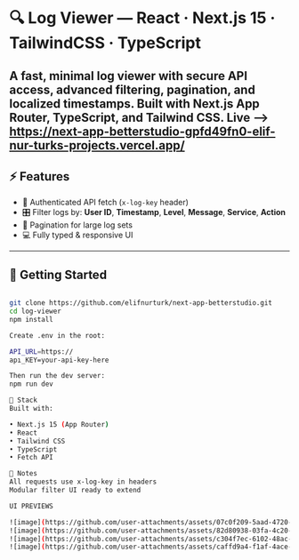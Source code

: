 # 🔍 Log Viewer — React · Next.js 15 · TailwindCSS · TypeScript

A fast, minimal log viewer with secure API access, advanced filtering, pagination, and localized timestamps. Built with **Next.js App Router**, **TypeScript**, and **Tailwind CSS**.
Live --> https://next-app-betterstudio-gpfd49fn0-elif-nur-turks-projects.vercel.app/
---

## ⚡️ Features
- 🔐 Authenticated API fetch (`x-log-key` header)
- 🎛 Filter logs by: **User ID**, **Timestamp**, **Level**, **Message**, **Service**, **Action**
- 📄 Pagination for large log sets
- 💻 Fully typed & responsive UI

---

## 🚀 Getting Started

```bash

git clone https://github.com/elifnurturk/next-app-betterstudio.git
cd log-viewer
npm install

Create .env in the root:

API_URL=https://
apı_KEY=your-api-key-here

Then run the dev server:
npm run dev

🧰 Stack
Built with:

• Next.js 15 (App Router)
• React
• Tailwind CSS
• TypeScript
• Fetch API

📌 Notes
All requests use x-log-key in headers
Modular filter UI ready to extend

UI PREVIEWS

![image](https://github.com/user-attachments/assets/07c0f209-5aad-4720-a92e-800badc11ee1)
![image](https://github.com/user-attachments/assets/82d80938-03fa-4c20-a944-eb279414c1bf)
![image](https://github.com/user-attachments/assets/c304f7ec-6102-48ac-9ca0-cd33f0f8e8ed)
![image](https://github.com/user-attachments/assets/caffd9a4-f1af-4ace-879f-a2226951add3)



